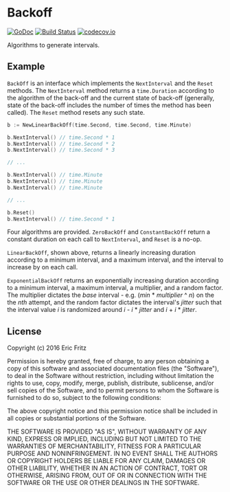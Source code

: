 # Backoff

[![GoDoc](https://godoc.org/github.com/efritz/backoff?status.svg)](https://godoc.org/github.com/efritz/backoff)
[![Build Status](https://secure.travis-ci.org/efritz/backoff.png)](http://travis-ci.org/efritz/backoff)
[![codecov.io](http://codecov.io/github/efritz/backoff/coverage.svg?branch=master)](http://codecov.io/github/efritz/backoff?branch=master)

Algorithms to generate intervals.

## Example

`BackOff` is an interface which implements the `NextInterval` and the `Reset`
methods. The `NextInterval` method returns a `time.Duration` according to the
algorithm of the back-off and the current state of back-off (generally, state
of the back-off includes the number of times the method has been called). The
`Reset` method resets any such state.

```go
b := NewLinearBackOff(time.Second, time.Second, time.Minute)

b.NextInterval() // time.Second * 1
b.NextInterval() // time.Second * 2
b.NextInterval() // time.Second * 3

// ...

b.NextInterval() // time.Minute
b.NextInterval() // time.Minute
b.NextInterval() // time.Minute

// ...

b.Reset()
b.NextInterval() // time.Second * 1
```

Four algorithms are provided. `ZeroBackOff` and `ConstantBackOff` return a
constant duration on each call to `NextInterval`, and `Reset` is a no-op.

`LinearBackOff`, shown above, returns a linearly increasing duration according
to a minimum interval, and a maximum interval, and the interval to increase by
on each call.

`ExponentialBackOff` returns an exponentially increasing duration according to
a minimum interval, a maximum interval, a multiplier, and a random factor. The
multiplier dictates the *base* interval - e.g. (*min* * *multiplier* ^ *n*) on
the the *nth* attempt, and the random factor dictates the interval's *jitter*
such that the interval value *i* is randomized around *i* - *i* * *jitter* and
*i* + *i* * *jitter*.

## License

Copyright (c) 2016 Eric Fritz

Permission is hereby granted, free of charge, to any person obtaining a copy
of this software and associated documentation files (the "Software"), to deal
in the Software without restriction, including without limitation the rights
to use, copy, modify, merge, publish, distribute, sublicense, and/or sell
copies of the Software, and to permit persons to whom the Software is
furnished to do so, subject to the following conditions:

The above copyright notice and this permission notice shall be included in
all copies or substantial portions of the Software.

THE SOFTWARE IS PROVIDED "AS IS", WITHOUT WARRANTY OF ANY KIND, EXPRESS OR
IMPLIED, INCLUDING BUT NOT LIMITED TO THE WARRANTIES OF MERCHANTABILITY,
FITNESS FOR A PARTICULAR PURPOSE AND NONINFRINGEMENT. IN NO EVENT SHALL THE
AUTHORS OR COPYRIGHT HOLDERS BE LIABLE FOR ANY CLAIM, DAMAGES OR OTHER
LIABILITY, WHETHER IN AN ACTION OF CONTRACT, TORT OR OTHERWISE, ARISING FROM,
OUT OF OR IN CONNECTION WITH THE SOFTWARE OR THE USE OR OTHER DEALINGS IN
THE SOFTWARE.
